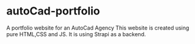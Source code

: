 # autoCad-portfolio
 A portfolio website for an AutoCad Agency
This website is created using pure HTML,CSS and JS. It is using Strapi as a backend.
